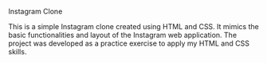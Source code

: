 Instagram Clone

This is a simple Instagram clone created using HTML and CSS. It mimics the basic functionalities and layout of the Instagram web application. The project was developed as a practice exercise to apply my HTML and CSS skills.
